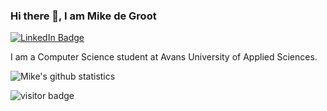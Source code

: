 ### Hi there 👋, I am Mike de Groot

[![LinkedIn Badge](https://img.shields.io/badge/LinkedIn-0A66C2?logo=linkedin&logoColor=fff&style=plastic)](https://www.linkedin.com/in/mike-de-groot-bb9546266/)

I am a Computer Science student at Avans University of Applied Sciences. 

![Mike's github statistics](https://github-readme-stats.vercel.app/api?username=MikeWhileCoding&show_icons=true)

![visitor badge](https://visitor-badge.glitch.me/badge?page_id=MikeWhileCoding.visitor-badge&left_text=Page%20Visits)
